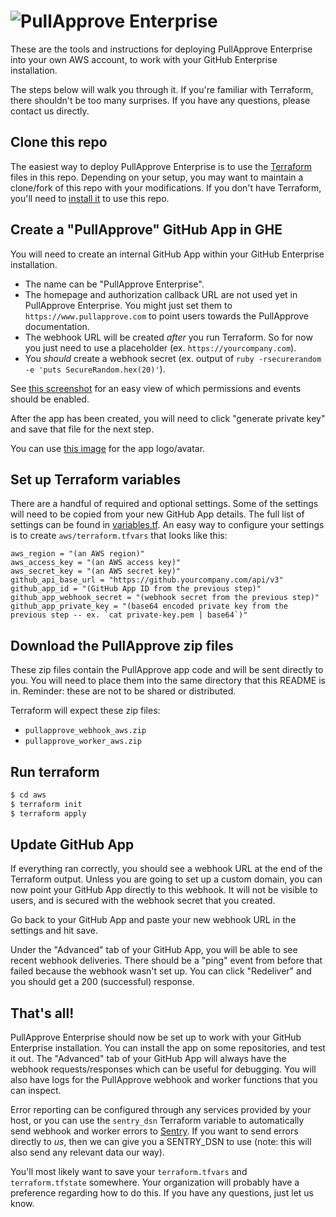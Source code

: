 # ![PullApprove Enterprise](https://www.pullapprove.com/static/img/logos/pullapprove-enterprise.svg)

These are the tools and instructions for deploying PullApprove Enterprise
into your own AWS account, to work with your GitHub Enterprise installation.

The steps below will walk you through it. If you're familiar with Terraform,
there shouldn't be too many surprises. If you have any questions, please contact
us directly.

## Clone this repo

The easiest way to deploy PullApprove Enterprise is to use the
[Terraform](https://www.terraform.io) files in this repo. Depending on your
setup, you may want to maintain a clone/fork of this repo with your
modifications. If you don't have Terraform, you'll need to [install
it](https://www.terraform.io/downloads.html) to use this repo.

## Create a "PullApprove" GitHub App in GHE

You will need to create an internal GitHub App within your GitHub Enterprise
installation.

- The name can be "PullApprove Enterprise".
- The homepage and authorization callback URL are not used yet in PullApprove Enterprise. You might just set them to `https://www.pullapprove.com` to point users towards the PullApprove documentation.
- The webhook URL will be created *after* you run Terraform. So for now you just need to use a placeholder (ex. `https://yourcompany.com`).
- You *should* create a webhook secret (ex. output of `ruby -rsecurerandom -e 'puts SecureRandom.hex(20)'`).

See [this screenshot](img/github-app-settings.png) for an easy view of
which permissions and events should be enabled.

After the app has been created, you will need to click "generate private key"
and save that file for the next step.

You can use [this image](img/github-app-logo.png) for the app logo/avatar.

## Set up Terraform variables

There are a handful of required and optional settings. Some of the settings will
need to be copied from your new GitHub App details. The full list of settings
can be found in [variables.tf](aws/variables.tf). An easy way to configure your
settings is to create `aws/terraform.tfvars` that looks like this:

```hcl
aws_region = "(an AWS region)"
aws_access_key = "(an AWS access key)"
aws_secret_key = "(an AWS secret key)"
github_api_base_url = "https://github.yourcompany.com/api/v3"
github_app_id = "(GitHub App ID from the previous step)"
github_app_webhook_secret = "(webhook secret from the previous step)"
github_app_private_key = "(base64 encoded private key from the previous step -- ex. `cat private-key.pem | base64`)"
```

## Download the PullApprove zip files

These zip files contain the PullApprove app code and will be sent directly to
you. You will need to place them into the same directory that this README is in.
Reminder: these are not to be shared or distributed.

Terraform will expect these zip files:

- `pullapprove_webhook_aws.zip`
- `pullapprove_worker_aws.zip`

## Run terraform

```sh
$ cd aws
$ terraform init
$ terraform apply
```

## Update GitHub App

If everything ran correctly, you should see a webhook URL at the end of the
Terraform output. Unless you are going to set up a custom domain, you can now
point your GitHub App directly to this webhook. It will not be visible to users,
and is secured with the webhook secret that you created.

Go back to your GitHub App and paste your new webhook URL in the settings and
hit save.

Under the "Advanced" tab of your GitHub App, you will be able to see recent
webhook deliveries. There should be a "ping" event from before that failed
because the webhook wasn't set up. You can click "Redeliver" and you should get
a 200 (successful) response.

## That's all!

PullApprove Enterprise should now be set up to work with your GitHub Enterprise
installation. You can install the app on some repositories, and test it out. The
"Advanced" tab of your GitHub App will always have the webhook
requests/responses which can be useful for debugging. You will also have logs
for the PullApprove webhook and worker functions that you can inspect.

Error reporting can be configured through any services provided by your host, or
you can use the `sentry_dsn` Terraform variable to automatically send webhook
and worker errors to [Sentry](https://sentry.io). If you want to send errors
directly to *us*, then we can give you a SENTRY_DSN to use (note: this will also
send any relevant data our way).

You'll most likely want to save your `terraform.tfvars` and `terraform.tfstate`
somewhere. Your organization will probably have a preference regarding how to do
this. If you have any questions, just let us know.
